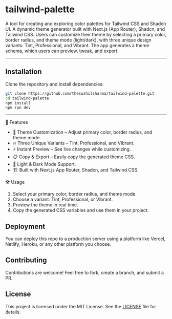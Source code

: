 # tailwind-palette
A tool for creating and exploring color palettes for Tailwind CSS and Shadcn UI. A dynamic theme generator built with Next.js (App Router), Shadcn, and Tailwind CSS. Users can customize their theme by selecting a primary color, border radius, and theme mode (light/dark), with three unique design variants: Tint, Professional, and Vibrant. The app generates a theme schema, which users can preview, tweak, and export.

---

## Installation 
Clone the repository and install dependencies:

```bash
git clone https://github.com/thesushilsharma/tailwind-palette.git
cd tailwind-palette
npm install
npm run dev
```

---

🚀 Features

- 🎨 Theme Customization – Adjust primary color, border radius, and theme mode.
- 🔥 Three Unique Variants – Tint, Professional, and Vibrant.
- ⚡ Instant Preview – See live changes while customizing.
- 📋 Copy & Export – Easily copy the generated theme CSS.
- 🌙 Light & Dark Mode Support.
- 🏗 Built with Next.js App Router, Shadcn, and Tailwind CSS.


🛠 Usage

1. Select your primary color, border radius, and theme mode.
1. Choose a variant: Tint, Professional, or Vibrant.
1. Preview the theme in real time.
1. Copy the generated CSS variables and use them in your project.


## Deployment

You can deploy this repo to a production server using a platform like Vercel, Netlify, Heroku, or any other platform you choose.

## Contributing

Contributions are welcome! Feel free to fork, create a branch, and submit a PR.

## License

This project is licensed under the MIT License. See the [LICENSE](LICENSE) file for details.
